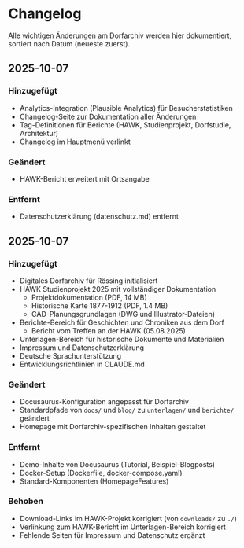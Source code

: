 # Changelog

Alle wichtigen Änderungen am Dorfarchiv werden hier dokumentiert, sortiert nach Datum (neueste zuerst).

## 2025-10-07

### Hinzugefügt
- Analytics-Integration (Plausible Analytics) für Besucherstatistiken
- Changelog-Seite zur Dokumentation aller Änderungen
- Tag-Definitionen für Berichte (HAWK, Studienprojekt, Dorfstudie, Architektur)
- Changelog im Hauptmenü verlinkt

### Geändert
- HAWK-Bericht erweitert mit Ortsangabe

### Entfernt
- Datenschutzerklärung (datenschutz.md) entfernt

## 2025-10-07

### Hinzugefügt
- Digitales Dorfarchiv für Rössing initialisiert
- HAWK Studienprojekt 2025 mit vollständiger Dokumentation
  - Projektdokumentation (PDF, 14 MB)
  - Historische Karte 1877-1912 (PDF, 1.4 MB)
  - CAD-Planungsgrundlagen (DWG und Illustrator-Dateien)
- Berichte-Bereich für Geschichten und Chroniken aus dem Dorf
  - Bericht vom Treffen an der HAWK (05.08.2025)
- Unterlagen-Bereich für historische Dokumente und Materialien
- Impressum und Datenschutzerklärung
- Deutsche Sprachunterstützung
- Entwicklungsrichtlinien in CLAUDE.md

### Geändert
- Docusaurus-Konfiguration angepasst für Dorfarchiv
- Standardpfade von `docs/` und `blog/` zu `unterlagen/` und `berichte/` geändert
- Homepage mit Dorfarchiv-spezifischen Inhalten gestaltet

### Entfernt
- Demo-Inhalte von Docusaurus (Tutorial, Beispiel-Blogposts)
- Docker-Setup (Dockerfile, docker-compose.yaml)
- Standard-Komponenten (HomepageFeatures)

### Behoben
- Download-Links im HAWK-Projekt korrigiert (von `downloads/` zu `./`)
- Verlinkung zum HAWK-Bericht im Unterlagen-Bereich korrigiert
- Fehlende Seiten für Impressum und Datenschutz ergänzt
